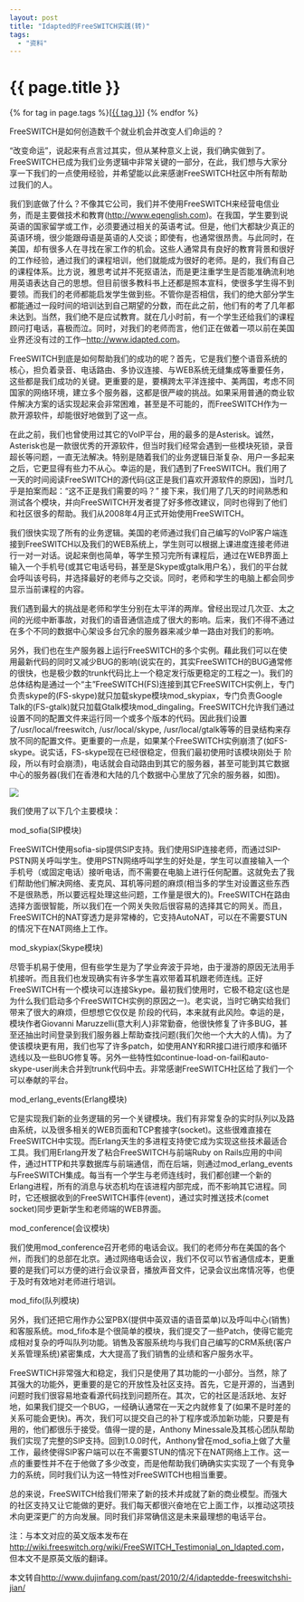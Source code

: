 ```yaml
---
layout: post
title: "Idapted的FreeSWITCH实践(转)"
tags:
  - "资料"
---
```


# {{ page.title }}

<div class="tags">
{% for tag in page.tags %}[<a class="tag" href="/tags.html#{{ tag }}">{{ tag }}</a>] {% endfor %}
</div>


FreeSWITCH是如何创造数千个就业机会并改变人们命运的？

“改变命运”，说起来有点言过其实，但从某种意义上说，我们确实做到了。FreeSWITCH已成为我们业务逻辑中非常关键的一部分，在此，我们想与大家分享一下我们的一点使用经验，并希望能以此来感谢FreeSWITCH社区中所有帮助过我们的人。

我们到底做了什么？不像其它公司，我们并不使用FreeSWITCH来经营电信业务，而是主要做技术和教育(<http://www.eqenglish.com>)。在我国，学生要到说英语的国家留学或工作，必须要通过相关的英语考试。但是，他们大都缺少真正的英语环境，很少能跟母语是英语的人交谈；即使有，也通常很昂贵。与此同时，在美国，却有很多人在寻找在家工作的机会。这些人通常具有良好的教育背景和很好的工作经验，通过我们的课程培训，他们就能成为很好的老师。是的，我们有自己的课程体系。比方说，雅思考试并不死抠语法，而是更注重学生是否能准确流利地用英语表达自己的思想。但目前很多教科书上还都是照本宣科，使很多学生得不到要领。而我们的老师都能启发学生做到些。不管你是否相信，我们的绝大部分学生都能通过一段时间的培训达到自己期望的分数，而在此之前，他们有的考了几年都未达到。当然，我们绝不是应试教育。就在几小时前，有一个学生还给我们的课程顾问打电话，喜极而泣。同时，对我们的老师而言，他们正在做着一项以前在美国业界还没有过的工作─<http://www.idapted.com>。

FreeSWITCH到底是如何帮助我们的成功的呢？首先，它是我们整个语音系统的核心，担负着录音、电话路由、多协议连接、与WEB系统无缝集成等重要任务，这些都是我们成功的关键。更重要的是，要横跨太平洋连接中、美两国，考虑不同国家的网络环境，建立多个服务器，这都是很严峻的挑战。如果采用普通的商业软件解决方案的话实现起来会非常困难，甚至是不可能的，而FreeSWITCH作为一款开源软件，却能很好地做到了这一点。

在此之前，我们也曾使用过其它的VoIP平台，用的最多的是Asterisk。诚然，Asterisk也是一款很优秀的开源软件，但当时我们经常会遇到一些模块死锁，录音超长等问题，一直无法解决。特别是随着我们的业务逻辑日渐复杂、用户一多起来之后，它更显得有些力不从心。幸运的是，我们遇到了FreeSWITCH。我们用了一天的时间阅读FreeSWITCH的源代码(这正是我们喜欢开源软件的原因)，当时几乎是拍案而起：“这不正是我们需要的吗？” 接下来，我们用了几天的时间熟悉和测试各个模块，并向FreeSWITCH开发者提了好多修改建议，同时也得到了他们和社区很多的帮助。我们从2008年4月正式开始使用FreeSWITCH。

我们很快实现了所有的业务逻辑。美国的老师通过我们自己编写的VoIP客户端连接到FreeSWITCH以及我们的WEB系统上，学生则可以根据上课进度连接老师进行一对一对话。说起来倒也简单，等学生预习完所有课程后，通过在WEB界面上输入一个手机号(或其它电话号码，甚至是Skype或gtalk用户名），我们的平台就会呼叫该号码，并选择最好的老师与之交谈。同时，老师和学生的电脑上都会同步显示当前课程的内容。

我们遇到最大的挑战是老师和学生分别在太平洋的两岸。曾经出现过几次亚、太之间的光缆中断事故，对我们的语音通信造成了很大的影响。后来，我们不得不通过在多个不同的数据中心架设多台冗余的服务器来减少单一路由对我们的影响。

另外，我们也在生产服务器上运行FreeSWITCH的多个实例。藉此我们可以在使用最新代码的同时又减少BUG的影响(说实在的，其实FreeSWITCH的BUG通常修的很快，也是极少数的trunk代码比上一个稳定发行版更稳定的工程之一)。我们的总体结构是通过一个“主”FreeSWITCH(FS)连接到其它FreeSWITCH实例上，专门负责skype的(FS-skype)就只加载skype模块mod\_skypiax，专门负责Google Talk的(FS-gtalk)就只加载Gtalk模块mod\_dingaling。FreeSWITCH允许我们通过设置不同的配置文件来运行同一个或多个版本的代码。因此我们设置了/usr/local/freeswitch, /usr/local/skype, /usr/local/gtalk等等的目录结构来存放不同的配置文件。更重要的一点是，如果某个FreeSWITCH实例崩溃了(如FS-skype。说实话，FS-skype现在已经很稳定，但我们最初使用时该模块刚处于  阶段，所以有时会崩溃)，电话就会自动路由到其它的服务器，甚至可能到其它数据中心的服务器(我们在香港和大陆的几个数据中心里放了冗余的服务器，如图)。


<img src="http://djf.i.ph/photo/d/151-1/fs_idapted.jpg?g2_GALLERYSID=248805f144808bf748de8e24a4e4ea94" />

我们使用了以下几个主要模块：

mod\_sofia(SIP模块)

FreeSWITCH使用sofia-sip提供SIP支持。我们使用SIP连接老师，而通过SIP-PSTN网关呼叫学生。使用PSTN网络呼叫学生的好处是，学生可以直接输入一个手机号（或固定电话）接听电话，而不需要在电脑上进行任何配置。这就免去了我们帮助他们解决网络、麦克风、耳机等问题的麻烦(相当多的学生对设置这些东西不是很熟悉，所以要远程处理这些问题，工作量是很大的)。FreeSWITCH在路由选择方面很智能，所以我们在一个网关失败后很容易的选择其它的网关。而且，FreeSWITCH的NAT穿透力是非常棒的，它支持AutoNAT，可以在不需要STUN的情况下在NAT网络上工作。

mod\_skypiax(Skype模块)

尽管手机易于使用，但有些学生是为了学业奔波于异地，由于漫游的原因无法用手机接听。而且我们也发现确实有许多学生喜欢带着耳机跟老师连线。正好FreeSWITCH有一个模块可以连接Skype。最初我们使用时，它极不稳定(这也是为什么我们启动多个FreeSWITCH实例的原因之一)。老实说，当时它确实给我们带来了很大的麻烦，但想想它仅仅是   阶段的代码，本来就有此风险。幸运的是，模块作者Giovanni Maruzzelli(意大利人)非常勤奋，他很快修复了许多BUG，甚至还抽出时间登录到我们服务器上帮助查找问题(我们欠他一个大大的人情)。为了使该模块更有用，我们也写了许多patch，如使用ANY和RR接口进行顺序和循环选线以及一些BUG修复等。另外一些特性如continue-load-on-fail和auto-skype-user尚未合并到trunk代码中去。非常感谢FreeSWITCH社区给了我们一个可以奉献的平台。

mod\_erlang\_events(Erlang模块)

它是实现我们新的业务逻辑的另一个关键模块。我们有非常复杂的实时队列以及路由系统，以及很多相关的WEB页面和TCP套接字(socket)。这些很难直接在FreeSWITCH中实现。而Erlang天生的多进程支持使它成为实现这些技术最适合工具。我们用Erlang开发了粘合FreeSWITCH与前端Ruby on Rails应用的中间件，通过HTTP和共享数据库与前端通信，而在后端，则通过mod\_erlang\_events与FreeSWITCH集成。每当有一个学生与老师连线时，我们都创建一个新的Erlang进程，所有的消息与状态机均在该进程内部完成，而不影响其它进程。同时，它还根据收到的FreeSWITCH事件(event)，通过实时推送技术(comet socket)同步更新学生和老师端的WEB界面。

mod\_conference(会议模块)

我们使用mod\_conference召开老师的电话会议。我们的老师分布在美国的各个州，而我们的总部在北京。通过网络电话会议，我们不仅可以节省通信成本，更重要的是我们可以方便的进行会议录音，播放声音文件，记录会议出席情况等，也便于及时有效地对老师进行培训。

mod\_fifo(队列模块)

另外，我们还把它用作办公室PBX(提供中英双语的语音菜单)以及呼叫中心(销售)和客服系统。mod\_fifo本是个很简单的模块，我们提交了一些Patch，使得它能完成相对复杂的呼叫队列功能。销售及客服系统均与我们自己编写的CRM系统(客户关系管理系统)紧密集成，大大提高了我们销售的业绩和客户服务水平。


FreeSWTICH非常强大和稳定，我们只是使用了其功能的一小部分。当然，除了其强大的功能外，更重要的是它的开放性及社区支持。首先，它是开源的，当遇到问题时我们很容易地查看源代码找到问题所在。其次，它的社区是活跃地、友好地，如果我们提交一个BUG，一经确认通常在一天之内就修复了(如果不是时差的关系可能会更快)。再次，我们可以提交自己的补丁程序或添加新功能，只要是有用的，他们都很乐于接受。值得一提的是，Anthony Minessale及其核心团队帮助我们实现了完整的SIP支持。回到1.0.0时代，Anthony曾在mod\_sofia上做了大量工作，最终使得SIP客户端可以在不需要STUN的情况下在NAT网络上工作。这一点的重要性并不在于他做了多少改变，而是他帮助我们确确实实实现了一个有竞争力的系统，同时我们认为这一特性对FreeSWITCH也相当重要。 

总的来说，FreeSWITCH给我们带来了新的技术并成就了新的商业模型。而强大的社区支持又让它能做的更好。我们每天都很兴奋地在它上面工作，以推动这项技术向更深更广的方向发展。同时我们非常确信这是未来最理想的电话平台。


注：与本文对应的英文版本发布在 <http://wiki.freeswitch.org/wiki/FreeSWITCH_Testimonial_on_Idapted.com>，但本文不是原英文版的翻译。

本文转自<http://www.dujinfang.com/past/2010/2/4/idaptedde-freeswitchshi-jian/>

